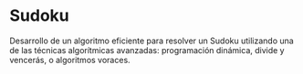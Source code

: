 # Sudoku
Desarrollo de un algoritmo eficiente para resolver un Sudoku utilizando  una de las técnicas algorítmicas avanzadas: programación dinámica,  divide y vencerás, o algoritmos voraces.
